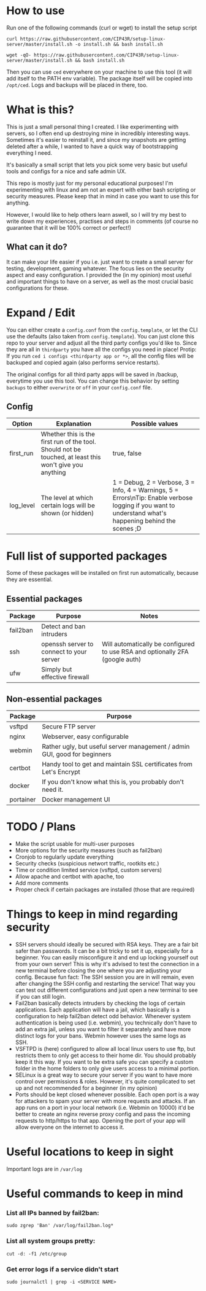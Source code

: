 # How to use
Run one of the following commands (curl or wget) to install the setup script
```
curl https://raw.githubusercontent.com/CIP43R/setup-linux-server/master/install.sh -o install.sh && bash install.sh
```
```
wget -qO- https://raw.githubusercontent.com/CIP43R/setup-linux-server/master/install.sh && bash install.sh
```

Then you can use `ced` everywhere on your machine to use this tool (it will add itself to the PATH env variable).
The package itself will be copied into `/opt/ced`. Logs and backups will be placed in there, too.

# What is this?
This is just a small personal thing I created. I like experimenting with servers, so I often end up destroying mine in incredibly interesting ways.
Sometimes it's easier to reinstall it, and since my snapshots are getting deleted after a while, I wanted to have a quick way of bootstrapping everything I need.

It's basically a small script that lets you pick some very basic but useful tools and configs for a nice and safe admin UX.

This repo is mostly just for my personal educational purposes! I'm experimenting with linux and am not an expert with either bash scripting or security measures. Please keep that in mind in case you want to use this for anything.

However, I would like to help others learn aswell, so I will try my best to write down my experiences, practises and steps in comments (of course no guarantee that it will be 100% correct or perfect!)

## What can it do?
It can make your life easier if you i.e. just want to create a small server for testing, development, gaming whatever.
The focus lies on the security aspect and easy configuration. I provided the (in my opinion) most useful and important things to have on a server, as well as the most crucial basic configurations for these.

# Expand / Edit
You can either create a `config.conf` from the `config.template`, or let the CLI use the defaults (also taken from `config.template`).
You can just clone this repo to your server and adjust all the third party configs you'd like to. Since they are all in `thirdparty` you have all the configs you need in place!
Protip: If you run `ced i configs <thirdparty app or *>`, all the config files will be backuped and copied again (also performs service restarts).

The original configs for all third party apps will be saved in /backup, everytime you use this tool. You can change this behavior by setting `backups` to either `overwrite` or `off` in your `config.conf` file.

## Config
| Option | Explanation | Possible values |
| ------ | ----------- | --------------- |
| first_run | Whether this is the first run of the tool. Should not be touched, at least this won't give you anything | true, false |
| log_level | The level at which certain logs will be shown (or hidden) | 1 = Debug, 2 = Verbose, 3 = Info, 4 = Warnings, 5 = Errors\nTip: Enable verbose logging if you want to understand what's happening behind the scenes ;D |


# Full list of supported packages
Some of these packages will be installed on first run automatically, because they are essential.

## Essential packages
| Package | Purpose | Notes |
| ------- | ------- | ----- |
| fail2ban | Detect and ban intruders | 
| ssh | openssh server to connect to your server | Will automatically be configured to use RSA and optionally 2FA (google auth) |
| ufw | Simply but effective firewall |

## Non-essential packages
| Package | Purpose | 
| ------- | ------- |
| vsftpd | Secure FTP server |
| nginx | Webserver, easy configurable |
| webmin | Rather ugly, but useful server management / admin GUI, good for beginners |
| certbot | Handy tool to get and maintain SSL certificates from Let's Encrypt |
| docker | If you don't know what this is, you probably don't need it. |
| portainer | Docker management UI |

# TODO / Plans
- Make the script usable for multi-user purposes
- More options for the security measures (such as fail2ban)
- Cronjob to regularly update everything
- Security checks (suspicious networt traffic, rootkits etc.)
- Time or condition limited service (vsftpd, custom servers)
- Allow apache and certbot with apache, too
- Add more comments
- Proper check if certain packages are installed (those that are required)

# Things to keep in mind regarding security
- SSH servers should ideally be secured with RSA keys. They are a fair bit safer than passwords. It can be a bit tricky to set it up, especially for a beginner. You can easily misconfigure it and end up locking yourself out from your own server! This is why it's advised to test the connection in a new terminal before closing the one where you are adjusting your config. Because fun fact: The SSH session you are in will remain, even after changing the SSH config and restarting the service! That way you can test out different configurations and just open a new terminal to see if you can still login.
- Fail2ban basically detects intruders by checking the logs of certain applications. Each application will have a jail, which basically is a configuration to help fail2ban detect odd behavior. Whenever system authentication is being used (i.e. webmin), you technically don't have to add an extra jail, unless you want to filter it separately and have more distinct logs for your bans. Webmin however uses the same logs as SSH.
- VSFTPD is (here) configured to allow all local linux users to use ftp, but restricts them to only get access to their home dir. You should probably keep it this way. If you want to be extra safe you can specify a custom folder in the home folders to only give users access to a minimal portion.
- SELinux is a great way to secure your server if you want to have more control over permissions & roles. However, it's quite complicated to set up and not recommended for a beginner (in my opinion)
- Ports should be kept closed whenever possible. Each open port is a way for attackers to spam your server with more requests and attacks. If an app runs on a port in your local network (i.e. Webmin on 10000) it'd be better to create an nginx reverse proxy config and pass the incoming requests to http/https to that app. Opening the port of your app will allow everyone on the internet to access it.

# Useful locations to keep in sight

Important logs are in `/var/log`

# Useful commands to keep in mind

### List all IPs banned by fail2ban:
`sudo zgrep 'Ban' /var/log/fail2ban.log*`

### List all system groups pretty:
`cut -d: -f1 /etc/group`

### Get error logs if a service didn't start

`sudo journalctl | grep -i <SERVICE NAME>`
